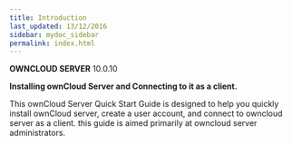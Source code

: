 ```yaml
---
title: Introduction
last_updated: 13/12/2016
sidebar: mydoc_sidebar
permalink: index.html
---
```


**OWNCLOUD SERVER**
10.0.10

**Installing ownCloud Server and Connecting to it as a client.**

This ownCloud Server Quick Start Guide is designed to help you quickly install ownCloud server, create a user account, and connect to owncloud server as a client. this guide is aimed primarily at owncloud server administrators. 